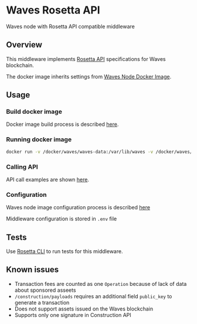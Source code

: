 # Waves Rosetta API

Waves node with Rosetta API compatible middleware

## Overview 
This middleware implements [Rosetta API](https://rosetta-api.org) specifications for Waves blockchain.

The docker image inherits settings from [Waves Node Docker Image](https://github.com/wavesplatform/Waves/blob/master/docker/README.md).

## Usage

### Build docker image

Docker image build process is described [here](https://github.com/wavesplatform/Waves/blob/master/docker/README.md#building-docker-image).

### Running docker image

```sh
docker run -v /docker/waves/waves-data:/var/lib/waves -v /docker/waves/waves-config:/etc/waves -p 6869:6869 -p 6862:6862 -p 8080:8080 -e JAVA_OPTS="-Dwaves.rest-api.enable=yes -Dwaves.rest-api.bind-address=0.0.0.0 -Dwaves.wallet.password=myWalletSuperPassword" -e WAVES_NETWORK=stagenet -ti wavesplatform/wavesnode
```

### Calling API

API call examples are shown [here](https://www.getpostman.com/collections/f09f5a7b80c6a357b5c2).

### Configuration

Waves node image configuration process is described [here](https://github.com/wavesplatform/Waves/blob/master/docker/README.md#environment-variables)

Middleware configuration is stored in `.env` file 

## Tests

Use [Rosetta CLI](https://github.com/coinbase/rosetta-cli) to run tests for this middleware.

## Known issues
 
- Transaction fees are counted as one `Operation` because of lack of data about sponsored asseets
- `/construction/payloads` requires an additional field `public_key` to generate a transaction
- Does not support assets issued on the Waves blockchain
- Supports only one signature in Construction API